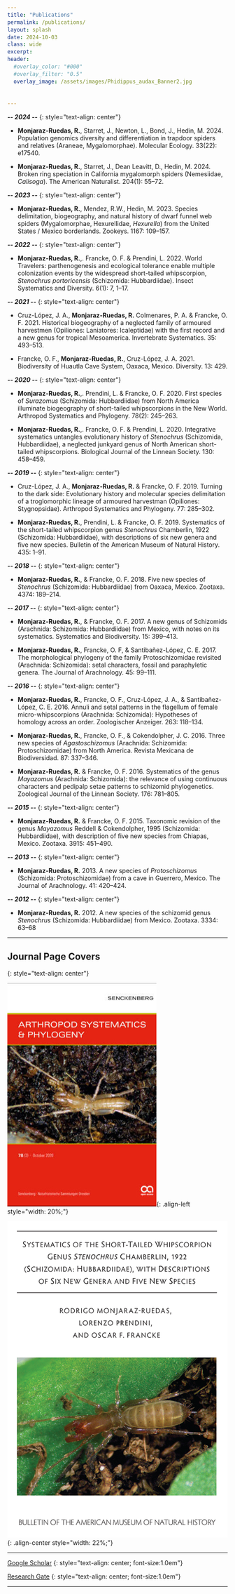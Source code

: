 ```yaml
---
title: "Publications"
permalink: /publications/
layout: splash
date: 2024-10-03
class: wide
excerpt:
header:
  #overlay_color: "#000"
  #overlay_filter: "0.5"
  overlay_image: /assets/images/Phidippus_audax_Banner2.jpg

  
---
```


***-- 2024 --***
{: style="text-align: center"}

- **Monjaraz-Ruedas, R.**, Starret, J., Newton, L., Bond, J., Hedin, M. 2024. Population genomics diversity and differentiation in trapdoor spiders and relatives (Araneae, Mygalomorphae). Molecular Ecology. 33(22): e17540. [<i class="fa fa-file-pdf" aria-hidden="true"></i>](/assets/pdfs/publications/Monjaraz-Ruedas_2024_MolEcol.pdf)

- **Monjaraz-Ruedas, R.**, Starret, J., Dean Leavitt, D., Hedin, M. 2024. Broken ring speciation in California mygalomorph spiders (Nemesiidae, *Calisoga*). The American Naturalist. 204(1): 55–72. [<i class="fa-solid fa-file-pdf"></i>](/assets/pdfs/publications/Monjaraz-Ruedas_2024_Calisoga_Ring_Species.pdf)

***-- 2023 --***
{: style="text-align: center"}

- **Monjaraz-Ruedas, R.**, Mendez, R.W., Hedin, M. 2023. Species delimitation, biogeography, and natural history of dwarf funnel web spiders (Mygalomorphae, Hexurellidae, *Hexurella*) from the United States / Mexico borderlands. Zookeys. 1167: 109–157. [<i class="fa-solid fa-file-pdf"></i>](/assets/pdfs/publications/Monjaraz-Ruedas_2023_Hexurella.pdf)

***-- 2022 --***
{: style="text-align: center"}

- **Monjaraz-Ruedas, R.**,. Francke, O. F. & Prendini, L. 2022. World Travelers: parthenogenesis and ecological tolerance enable multiple colonization events by the widespread short-tailed whipscorpion, *Stenochrus portoricensis* (Schizomida: Hubbardiidae). Insect Systematics and Diversity. 6(1): 7, 1–17. [<i class="fa-solid fa-file-pdf"></i>](/assets/pdfs/publications/Monjaraz-Ruedas_2022_World_Travelers.pdf)

***-- 2021 --***
{: style="text-align: center"}

- Cruz-López, J. A., **Monjaraz-Ruedas, R.** Colmenares, P. A. & Francke, O. F. 2021. Historical biogeography of a neglected family of armoured harvestmen (Opiliones: Laniatores: Icaleptidae) with the first record and a new genus for tropical Mesoamerica. Invertebrate Systematics. 35: 493–513.

- Francke, O. F., **Monjaraz-Ruedas, R.**, Cruz-López, J. A. 2021. Biodiversity of Huautla Cave System, Oaxaca, Mexico. Diversity. 13: 429. [<i class="fa-solid fa-file-pdf"></i>](/assets/pdfs/publications/Biodiversity_Sistema_Huautla.pdf)

***-- 2020 --***
{: style="text-align: center"}

- **Monjaraz-Ruedas, R.**,. Prendini, L. & Francke, O. F. 2020. First species of *Surazomus* (Schizomida: Hubbardiidae) from North America illuminate biogeography of short-tailed whipscorpions in the New World. Arthropod Systematics and Phylogeny. 78(2): 245–263. [<i class="fa-solid fa-file-pdf"></i>](/assets/pdfs/publications/Monjaraz-Ruedas_et_al_2020_Surazomus.pdf)

- **Monjaraz-Ruedas, R.**,. Francke, O. F. & Prendini, L. 2020. Integrative systematics untangles evolutionary history of *Stenochrus* (Schizomida, Hubbardiidae), a neglected junkyard genus of North American short-tailed whipscorpions. Biological Journal of the Linnean Society. 130: 458–459. [<i class="fa-solid fa-file-pdf"></i>](/assets/pdfs/publications/Monjaraz-Ruedas_2020_Systematics_Stenochrus.pdf)

***-- 2019 --***
{: style="text-align: center"}

- Cruz-López, J. A., **Monjaraz-Ruedas, R.** & Francke, O. F. 2019. Turning to the dark side: Evolutionary history and molecular species delimitation of a troglomorphic lineage of armoured harvestman (Opiliones: Stygnopsidae). Arthropod Systematics and Phylogeny. 77: 285–302. [<i class="fa-solid fa-file-pdf"></i>](/assets/pdfs/publications/Cruz-Lopez_et_al_2019_Minisge.pdf)

- **Monjaraz-Ruedas, R.**, Prendini, L. & Francke, O. F. 2019. Systematics of the short-tailed whipscorpion genus *Stenochrus* Chamberlin, 1922 (Schizomida: Hubbardiidae), with descriptions of six new genera and five new species. Bulletin of the American Museum of Natural History. 435: 1–91. [<i class="fa-solid fa-file-pdf"></i>](/assets/pdfs/publications/Monjaraz-Ruedas_et_al_2019_Rrevision_Stenochrus.pdf)

***-- 2018 --***
{: style="text-align: center"}

- **Monjaraz-Ruedas, R.**, & Francke, O. F. 2018. Five new species of *Stenochrus* (Schizomida: Hubbardiidae) from Oaxaca, Mexico. Zootaxa. 4374: 189–214.

***-- 2017 --***
{: style="text-align: center"}

- **Monjaraz-Ruedas, R.**, & Francke, O. F. 2017. A new genus of Schizomids (Arachnida: Schizomida: Hubbardiidae) from Mexico, with notes on its systematics. Systematics and Biodiversity. 15: 399–413.

- **Monjaraz-Ruedas, R.**, Francke, O. F, & Santibañez-López, C. E. 2017. The morphological phylogeny of the family Protoschizomidae revisited (Arachnida: Schizomida): setal characters, fossil and paraphyletic genera. The Journal of Arachnology. 45: 99–111. [<i class="fa-solid fa-file-pdf"></i>](/assets/pdfs/publications/Monjaraz-Ruedas_et_al_2017_Phylogeny_Protoschizomidae.pdf)

***-- 2016 --***
{: style="text-align: center"}

- **Monjaraz-Ruedas, R.**, Francke, O. F., Cruz-López, J. A., & Santibañez-López, C. E. 2016. Annuli and setal patterns in the flagellum of female micro-whipscorpions (Arachnida: Schizomida): Hypotheses of homology across an order. Zoologischer Anzeiger. 263: 118–134.

- **Monjaraz-Ruedas, R.**, Francke, O. F., & Cokendolpher, J. C. 2016. Three new species of *Agastoschizomus* (Arachnida: Schizomida: Protoschizomidae) from North America. Revista Mexicana de Biodiversidad. 87: 337–346. [<i class="fa-solid fa-file-pdf"></i>](/assets/pdfs/publications/Monjaraz-Ruedas_etal_2016_Agastochizomus.pdf)

- **Monjaraz-Ruedas, R.** & Francke, O. F. 2016. Systematics of the genus *Mayazomus* (Arachnida: Schizomida): the relevance of using continuous characters and pedipalp setae patterns to schizomid phylogenetics. Zoological Journal of the Linnean Society. 176: 781–805.

***-- 2015 --***
{: style="text-align: center"}

- **Monjaraz-Ruedas, R.** & Francke, O. F. 2015. Taxonomic revision of the genus *Mayazomus* Reddell & Cokendolpher, 1995 (Schizomida: Hubbardiidae), with description of five new species from Chiapas, Mexico. Zootaxa. 3915: 451–490.

***-- 2013 --***
{: style="text-align: center"}

- **Monjaraz-Ruedas, R.** 2013. A new species of *Protoschizomus* (Schizomida: Protoschizomidae) from a cave in Guerrero, Mexico. The Journal of Arachnology. 41: 420–424.

***-- 2012 --***
{: style="text-align: center"}

- **Monjaraz-Ruedas, R.** 2012. A new species of the schizomid genus *Stenochrus* (Schizomida: Hubbardiidae) from Mexico. Zootaxa. 3334: 63–68 [<i class="fa-solid fa-file-pdf"></i>](/assets/pdfs/publications/Monjaraz-Ruedas_2012_New_Species_Stenochrus.pdf)

---

## Journal Page Covers
{: style="text-align: center"}

[![styled-image](/assets/images/ASP_Cover.jpg)](https://arthropod-systematics.arphahub.com/issue/4217/){: .align-left style="width: 20%;"}

[![styled-image](/assets/images/Bulletin.png)](https://doi.org/10.1206/0003-0090.435.1.1){: .align-center style="width: 22%;"} 

---

<a href="https://scholar.google.com/citations?user=QUkA_7wAAAAJ&hl" class="btn btn--info"> <i class='fa-brands fa-google-scholar'></i> Google Scholar</a>
{: style="text-align: center; font-size:1.0em"}


<a href="https://www.researchgate.net/profile/Rodrigo-Monjaraz-Ruedas" class="btn btn--info"> <i class="fa-brands fa-researchgate"></i> Research Gate</a>
{: style="text-align: center; font-size:1.0em"}

---
